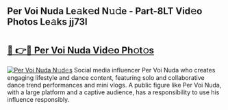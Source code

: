 ## Per Voi Nuda Le𝚊k𝚎d N𝚞𝚍e - Part-8LT Vid𝚎o Photos Le𝚊ks jj73l

# <h2><a href="http://fbbksbx.evod.top/?m=Per+Voi+Nuda">🔗 👉🔴 Per Voi Nuda Vid𝚎o Ph𝚘t𝚘s</a></h2>

[![Per Voi Nuda N𝚞d𝚎s](https://i.imgur.com/8V9OHl7.gif)](http://fbbksbx.evod.top/?m=Per+Voi+Nuda)
Social media influencer Per Voi Nuda who creates engaging lifestyle and dance content, featuring solo and collaborative dance trend performances and mini vlogs. A public figure like Per Voi Nuda, with a large platform and a captive audience, has a responsibility to use his influence responsibly. 
